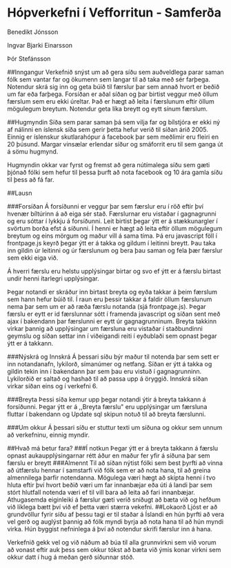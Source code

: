 # Hópverkefni í Vefforritun - Samferða
Benedikt Jónsson

Ingvar Bjarki Einarsson

Þór Stefánsson

##Inngangur
Verkefnið snýst um að gera síðu sem auðveldlega parar saman fólk sem vantar far og ökumenn sem langar til að taka með sér farþega. Notendur skrá sig inn og geta búið til færslur þar sem annað hvort er beðið um far eða farþega. Forsíðan er aðal síðan og þar birtist veggur með öllum færslum sem eru ekki úreltar. Það er hægt að leita í færslunum eftir öllum mögulegum breytum. Notendur geta líka breytt og eytt sínum færslum. 

##Hugmyndin
Síða sem parar saman þá sem vilja far og bílstjóra er ekki ný af nálinni en íslensk síða sem gerir þetta hefur verið til síðan árið 2005. Einnig er íslenskur skutlarahópur á facebook þar sem meðlimir eru fleiri en 20 þúsund. Margar vinsælar erlendar síður og smáforrit eru til sem ganga út á sömu hugmynd.

Hugmyndin okkar var fyrst og fremst að gera nútímalega síðu sem gæti þjónað fólki sem hefur til þessa þurft að nota facebook og 10 ára gamla síðu til þess að fá far.

##Lausn 

###Forsíðan
Á forsíðunni er veggur þar sem færslur eru í röð eftir því hvenær bíltúrinn á að eiga sér stað. Færslurnar eru vistaðar í gagnagrunni og eru sóttar í lykkju á forsíðunni. Leit birtist þegar ýtt er á stækkunargler í svörtum borða efst á síðunni. Í henni er hægt að leita eftir öllum mögulegum breytum og eins mörgum og maður vill á sama tíma. Þá eru javascript föll í frontpage.js keyrð þegar ýtt er á takka og gildum í leitinni breytt. Þau taka inn gildin úr leitinni og úr færslunum og bera þau saman og fela þær færslur sem ekki eiga við. 

Á hverri færslu eru helstu upplýsingar birtar og svo ef ýtt er á færslu birtast undir henni ítarlegri upplýsingar.

Þegar notandi er skráður inn birtast breyta og eyða takkar á þeim færslum sem hann hefur búið til. Í raun eru þessir takkar á faldir öllum færslunum nema þar sem um er að ræða færslu notanda (sjá frontpage.js). Þegar færslu er eytt er id færslunnar sótt í framenda javascript og síðan sent með ajax í bakendann þar færslunni er eytt úr gagnagrunninum.
Breyta takkinn virkar þannig að upplýsingar um færsluna eru vistaðar í staðbundinni geymslu og síðan settar inn í viðeigandi reiti í eyðublaði sem opnast þegar ýtt er á takkann.

###Nýskrá og Innskrá
Á þessari síðu býr maður til notenda þar sem sett er inn notandanafn, lykilorð, símanúmer og netfang. Síðan er ýtt á takka og gildin tekin inn í bakendann þar sem þau eru vistuð í gagnagrunninn.  
Lykilorðið er saltað og hashað til að passa upp á öryggið.
Innskrá síðan virkar síðan eins og í verkefni 6.

###Breyta
Þessi síða kemur upp þegar notandi ýtir á breyta takkann á forsíðunni. Þegar ýtt er á ,,Breyta færslu" eru upplýsingar um færsluna fluttar í bakendann og Update sql skipun notuð til að breyta færslunni.

###Um okkur
Á þessari síðu er stuttur texti um síðuna og okkur sem unnum að verkefninu, einnig myndir.

##Hvað má betur fara?
###Í notkun
Þegar ýtt er á breyta takkann á færslu opnast aukaupplýsingarnar rétt áður en maður fer yfir á síðuna þar sem færslu er breytt
###Almennt
Til að síðan nýtist fólki sem best þyrfti að vinna að útfærslu hennar í samstarfi við fólk sem er að nota hana, til að greina almennilega þarfir notendanna. 
Mögulega væri hægt að skipta henni í tvo hluta eftir því hvort beðið væri um far innanbæjar eða úti á landi þar sem stórt hlutfall notenda væri ef til vill bara að leita að fari innanbæjar. Athugasemda eiginleiki á færslur gæti verið sniðugt að bæta við og hefðum við líklega bætt því við ef þetta væri stærra vekefni.
##Lokaorð
Ljóst er að grundvöllur fyrir síðu af þessu tagi er til staðar á Íslandi en hún þyrfti að vera vel gerð og auglýst þannig að fólk myndi byrja að nota hana til að hún myndi virka. Hún byggist nefninlega á því að notendur skrifi færslur inn á hana.

Verkefnið gekk vel og við náðum að búa til alla grunnvirkni sem við vorum að vonast eftir auk þess sem okkur tókst að bæta við ýmis konar virkni sem okkur datt í hug á meðan gerð síðunnar stóð.













